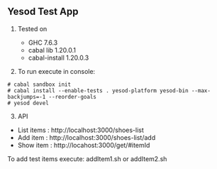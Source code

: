 ## Yesod Test App
  
1. Tested on
    * GHC 7.6.3
    * cabal lib 1.20.0.1
    * cabal-install 1.20.0.3
 
2. To run execute in console:
  
  ```
  # cabal sandbox init
  # cabal install --enable-tests . yesod-platform yesod-bin --max-backjumps=-1 --reorder-goals
  # yesod devel
  ```

3. API

  * List items : http://localhost:3000/shoes-list
  * Add item : http://localhost:3000/shoes-list/add
  * Show item : http://locahost:3000/get/#itemId

  To add test items execute: addItem1.sh or addItem2.sh





